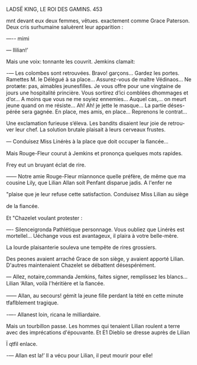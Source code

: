  

LADSË KING, LE ROI DES GAMINS. 453

mnt devant eux deux femmes, vêtues. exactement comme Grace Paterson.
Deux cris surhumaine saluèrent leur apparition :

—-- mimi

— Ililian!’

Mais une voix: tonnante les couvrit. Jemkins clamait:

-— Les colombes sont retrouvées. Bravo! garçons... Gardez les portes.
Ramettes M. le Délégué à sa place... Assurez-vous de maître Védinaos... Ne
protæte: pas, aimables jeunesﬁlles. Je vous offre pour une vingtaine de
jours une hospitalité princière. Vous sortirez d‘ici comblées dhommages et
d‘or... A moins que vous ne me soyiez ennemies... Auquel cas,... on meurt
jeune quand on me résiste... Ah! Ah! je jette le masque... La partie déses-
pérée sera gagnée. En place, mes amis, en place... Reprenons le contrat...

Une exclamation furieuse s‘éleva. Les bandits disaient leur joie de retrou-
ver leur chef. La solution brutale plaisait à leurs cerveaux frustes.

— Conduisez Miss Linérès à la place que doit occuper la ﬁancée...

Mais Rouge-Fleur courut à Jemkins et prononça quelques mots rapides.

Frey eut un bruyant éclat de rire.

—— Notre amie Rouge-Fleur mïannonce quelle préfère, de même que ma
cousine Lily, que Lilian Allan soit Penfant disparue jadis. A l'enfer ne

"plaise que je leur refuse cette satisfaction. Conduisez Miss Lilian au siège

de la ﬁancée.

Et "Chazelet voulant protester :

—- Silenceigronda Pathlétique personnage. Vous oubliez que Linérès est
mortellel... Uéchange vous est avantageux, il plaira à votre belle-mère.

La lourde plaisanterie souleva une tempête de rires grossiers.

Des peones avaient arraché Grace de son siège, y avaient apporté Lilian.
D'autres maintenaient Chazelet se débattent désespérément.

— Allez, notaire,commanda Jemkins, faites signer, remplissez les blancs...
Lilian ‘Allan, voilà l'héritière et la ﬁancée.

—— Allan, au secours! gémit la jeune ﬁlle perdant la tété en cette minute
tfaﬂblement tragique.

-—- Allanest loin, ricana le milliardaire.

Mais un tourbillon passe. Les hommes qui tenaient Lilian roulent a terre
avec des imprécations d'épouvante. Et E1 Dieblo se dresse auprès de Lilian

Ï qtfil enlace.

-— Allan est la!’ Il a vécu pour Lilian, il peut mourir pour elle!

 

